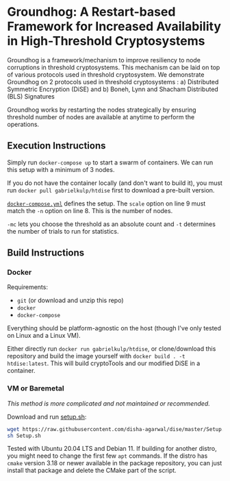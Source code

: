 # Groundhog: A Restart-based Framework for Increased Availability in High-Threshold Cryptosystems

Groundhog is a framework/mechanism to improve resiliency to node corruptions in threshold cryptosystems. This mechanism can be laid on top of various protocols used in threshold cryptosystem.
We demonstrate Groundhog on 2 protocols used in threshold cryptosystems : a) Distributed Symmetric Encryption (DiSE) and b) Boneh, Lynn and Shacham Distributed (BLS) Signatures

Groundhog works by restarting the nodes strategically by ensuring threshold number of nodes are available at anytime to perform the operations.

## Execution Instructions
Simply run `docker-compose up` to start a swarm of containers.
We can run this setup with a minimum of 3 nodes.

If you do not have the container locally (and don't want to build it), you must run `docker pull gabrielkulp/htdise` first to download a pre-built version.

[`docker-compose.yml`](docker-compose.yml) defines the setup.
The `scale` option on line 9 must match the `-n` option on line 8.
This is the number of nodes.

`-mc` lets you choose the threshold as an absolute count and `-t` determines the number of trials to run for statistics.

## Build Instructions

### Docker

Requirements:
- `git` (or download and unzip this repo)
- `docker`
- `docker-compose`

Everything should be platform-agnostic on the host (though I've only tested on Linux and a Linux VM).

Either directly run `docker run gabrielkulp/htdise`, or clone/download this repository and build the image yourself with `docker build . -t htdise:latest`.
This will build cryptoTools and our modified DiSE in a container.

### VM or Baremetal

*This method is more complicated and not maintained or recommended.*

Download and run [setup.sh](Setup.sh):

```sh
wget https://raw.githubusercontent.com/disha-agarwal/dise/master/Setup.sh
sh Setup.sh
```

Tested with Ubuntu 20.04 LTS and Debian 11. If building for another distro, you might need to change the first few `apt` commands. If the distro has `cmake` version 3.18 or newer available in the package repository, you can just install that package and delete the CMake part of the script.
